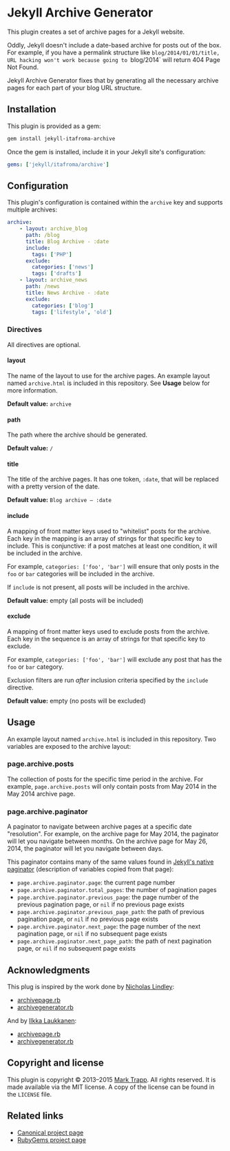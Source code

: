 # Jekyll Archive Generator

This plugin creates a set of archive pages for a Jekyll website.

Oddly, Jekyll doesn't include a date-based archive for posts out of the box. For example, if you have a permalink structure like `blog/2014/01/01/title, URL hacking won't work because going to `blog/2014` will return 404 Page Not Found.

Jekyll Archive Generator fixes that by generating all the necessary archive pages for each part of your blog URL structure.

## Installation

This plugin is provided as a gem:

```sh
gem install jekyll-itafroma-archive
```

Once the gem is installed, include it in your Jekyll site's configuration:

```yaml
gems: ['jekyll/itafroma/archive']
```

## Configuration

This plugin's configuration is contained within the `archive` key and supports multiple archives:

```yaml
archive:
    - layout: archive_blog
      path: /blog
      title: Blog Archive - :date
      include:
        tags: ['PHP']
      exclude:
        categories: ['news']
        tags: ['drafts']
    - layout: archive_news
      path: /news
      title: News Archive - :date
      exclude:
        categories: ['blog']
        tags: ['lifestyle', 'old']
```

### Directives

All directives are optional.

#### layout

The name of the layout to use for the archive pages. An example layout named `archive.html` is included in this repository. See **Usage** below for more information.

**Default value:** `archive`

#### path

The path where the archive should be generated.

**Default value:** `/`

#### title

The title of the archive pages. It has one token, `:date`, that will be replaced with a pretty version of the date.

**Default value:** `Blog archive — :date`

#### include

A mapping of front matter keys used to "whitelist" posts for the archive. Each key in the mapping is an array of strings for that specific key to include. This is conjunctive: if a post matches at least one condition, it will be included in the archive.

For example, `categories: ['foo', 'bar']` will ensure that only posts in the `foo` or `bar` categories will be included in the archive.

If `include` is not present, all posts will be included in the archive.

**Default value:** empty (all posts will be included)

#### exclude

A mapping of front matter keys used to exclude posts from the archive. Each key in the sequence is an array of strings for that specific key to exclude. 

For example, `categories: ['foo', 'bar']` will exclude any post that has the `foo` or `bar` category.

Exclusion filters are run *after* inclusion criteria specified by the `include` directive.

**Default value:** empty (no posts will be excluded)

## Usage

An example layout named `archive.html` is included in this repository. Two variables are exposed to the archive layout:

### page.archive.posts

The collection of posts for the specific time period in the archive. For example, `page.archive.posts` will only contain posts from May 2014 in the May 2014 archive page.

### page.archive.paginator

A paginator to navigate between archive pages at a specific date "resolution". For example, on the archive page for May 2014, the paginator will let you navigate between months. On the archive page for May 26, 2014, the paginator will let you navigate between days.

This paginator contains many of the same values found in [Jekyll's native paginator][1] (description of variables copied from that page):

* `page.archive.paginator.page`: the current page number
* `page.archive.paginator.total_pages`: the number of pagination pages
* `page.archive.paginator.previous_page`: the page number of the previous pagination page, or `nil` if no previous page exists
* `page.archive.paginator.previous_page_path`: the path of previous pagination page, or `nil` if no previous page exists
* `page.archive.paginator.next_page`: the page number of the next pagination page, or `nil` if no subsequent page exists
* `page.archive.paginator.next_page_path`: the path of next pagination page, or `nil` if no subsequent page exists

## Acknowledgments

This plug is inspired by the work done by [Nicholas Lindley][2]:

* [archivepage.rb][3]
* [archivegenerator.rb][4]

And by [Ilkka Laukkanen][5]:

* [archivepage.rb][6]
* [archivegenerator.rb][7]

## Copyright and license

This plugin is copyright © 2013–2015 [Mark Trapp][8]. All rights reserved. It is made available via the MIT license. A copy of the license can be found in the `LICENSE` file.

## Related links

* [Canonical project page][9]
* [RubyGems project page][10]

[1]: http://jekyllrb.com/docs/pagination/ "Jekyll Documentation — Pagination"
[2]: http://www.thisoneplace.com "Nicholas Lindley’s website"
[3]: https://gist.github.com/nlindley/6409441 "Nicholas Lindley’s archivegenerator.rb"
[4]: https://gist.github.com/nlindley/6409459 "Nicholas Lindley’s archivepage.rb"
[5]: http://ilkka.github.io "Ilkka Laukkanen’s website"
[6]: https://gist.github.com/ilkka/707909 "Ilkka Laukkanen’s archivegenerator.rb"
[7]: https://gist.github.com/ilkka/707020 "Ilkka Laukkanen’s archivepage.rb"
[8]: http://marktrapp.com "Mark Trapp’s website"
[9]: http://marktrapp.com/projects/jekyll-archive "jekyll-archive project page"
[10]: https://rubygems.org/gems/jekyll-itafroma-archive "RubyGems project page"
